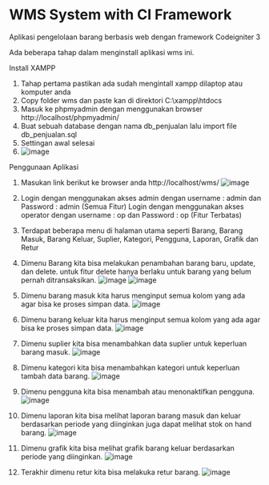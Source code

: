 # WMS System with CI Framework
Aplikasi pengelolaan barang berbasis web dengan framework Codeigniter 3

Ada beberapa tahap dalam menginstall aplikasi wms ini.

Install XAMPP
1. Tahap pertama pastikan ada sudah mengintall xampp dilaptop atau komputer anda
2. Copy folder wms dan paste kan di direktori C:\xampp\htdocs
3. Masuk ke phpmyadmin dengan menggunakan browser http://localhost/phpmyadmin/
4. Buat sebuah database dengan nama db_penjualan lalu import file db_penjualan.sql
5. Settingan awal selesai
6. ![image](https://github.com/user-attachments/assets/78307d1c-058d-432f-a5be-52468d49f1d4)

Penggunaan Aplikasi
1. Masukan link berikut ke browser anda http://localhost/wms/
   ![image](https://github.com/user-attachments/assets/e44ef59a-c075-492b-95f1-5f43ff07de24)

2. Login dengan menggunakan akses admin dengan username : admin dan Password : admin (Semua Fitur)
   Login dengan menggunakan akses operator dengan username : op dan Password : op (Fitur Terbatas)

3. Terdapat beberapa menu di halaman utama seperti Barang, Barang Masuk, Barang Keluar, Suplier, Kategori, Pengguna, Laporan, Grafik dan Retur
4. Dimenu Barang kita bisa melakukan penambahan barang baru, update, dan delete. untuk fitur delete hanya berlaku untuk barang yang belum pernah ditransaksikan.
   ![image](https://github.com/user-attachments/assets/3e3b4461-ba84-4452-b2c0-88acdde6c392)
   ![image](https://github.com/user-attachments/assets/e02f88ad-b9b4-48cf-934c-50e1494a007b)
5. Dimenu barang masuk kita harus menginput semua kolom yang ada agar bisa ke proses simpan data.
   ![image](https://github.com/user-attachments/assets/7166f877-4979-40b1-8d8f-3f850937bfe0)
6. Dimenu barang keluar kita harus menginput semua kolom yang ada agar bisa ke proses simpan data.
   ![image](https://github.com/user-attachments/assets/c995f124-8656-4760-888c-2f53c979d3d9)
7. Dimenu suplier kita bisa menambahkan data suplier untuk keperluan barang masuk.
   ![image](https://github.com/user-attachments/assets/5cdeffdf-f6fe-4858-9463-ac4b2660aba2)
8. Dimenu kategori kita bisa menambahkan kategori untuk keperluan tambah data barang.
   ![image](https://github.com/user-attachments/assets/1a26d016-b7c7-4153-b10f-d5279a8cd52f)
9. Dimenu pengguna kita bisa menambah atau menonaktifkan pengguna.
   ![image](https://github.com/user-attachments/assets/2704d7d6-e148-464d-8be9-0691269ac7b2)
10. Dimenu laporan kita bisa melihat laporan barang masuk dan keluar berdasarkan periode yang diinginkan juga dapat melihat stok on hand barang.
    ![image](https://github.com/user-attachments/assets/2d6b797b-bad1-4c6d-8563-5bb51368289f)
11. Dimenu grafik kita bisa melihat grafik barang keluar berdasarkan periode yang diinginkan.
    ![image](https://github.com/user-attachments/assets/b5afae03-c57a-4f7c-b3a7-50332f4fc5f2)
12. Terakhir dimenu retur kita bisa melakuka retur barang.
    ![image](https://github.com/user-attachments/assets/cff2ecb1-e246-4d73-94dd-b0df10171b28)











